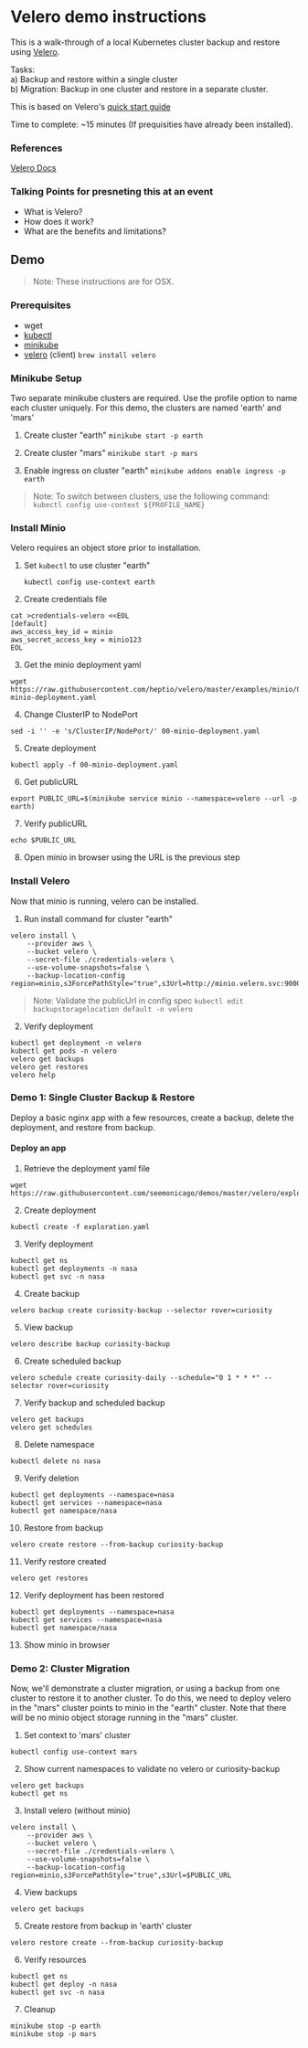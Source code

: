 # Velero demo instructions

This is a walk-through of a local Kubernetes cluster backup and restore using [Velero](https://velero.io).

Tasks:  
a) Backup and restore within a single cluster  
b) Migration: Backup in one cluster and restore in a separate cluster.

This is based on Velero's [quick start guide](https://velero.io/docs/v1.0.0/get-started)

Time to complete: ~15 minutes (If prequisities have already been installed).

### References

[Velero Docs](https://velero.io/docs)

### Talking Points for presneting this at an event

 - What is Velero?
 - How does it work?
 - What are the benefits and limitations?

## Demo

> Note: These instructions are for OSX.

### Prerequisites

 * wget
 * [kubectl](https://kubernetes.io/docs/tasks/tools/install-kubectl/)
 * [minikube](https://kubernetes.io/docs/tasks/tools/install-minikube/)
 * [velero](https://velero.io/docs/v1.0.0/get-started/) (client) `brew install velero`

### Minikube Setup

Two separate minikube clusters are required.
Use the profile option to name each cluster uniquely.
For this demo, the clusters are named 'earth' and 'mars'

1. Create cluster "earth"
   `minikube start -p earth`

2. Create cluster "mars"
   `minikube start -p mars`

3. Enable ingress on cluster "earth"
  `minikube addons enable ingress -p earth`

> Note: To switch between clusters, use the following command:
  `kubectl config use-context ${PROFILE_NAME}`

### Install Minio
Velero requires an object store prior to installation.

1. Set `kubectl` to use cluster "earth"

   `kubectl config use-context earth`

2. Create credentials file
```
cat >credentials-velero <<EOL
[default]
aws_access_key_id = minio
aws_secret_access_key = minio123
EOL
```

3. Get the minio deployment yaml
```
wget https://raw.githubusercontent.com/heptio/velero/master/examples/minio/00-minio-deployment.yaml
```

4. Change ClusterIP to NodePort
```
sed -i '' -e 's/ClusterIP/NodePort/' 00-minio-deployment.yaml
```

5. Create deployment
```
kubectl apply -f 00-minio-deployment.yaml
```

6. Get publicURL
```
export PUBLIC_URL=$(minikube service minio --namespace=velero --url -p earth)
```

7. Verify publicURL
```
echo $PUBLIC_URL
```

8. Open minio in browser using the URL is the previous step


### Install Velero
Now that minio is running, velero can be installed.

1. Run install command for cluster "earth"

```
velero install \
    --provider aws \
    --bucket velero \
    --secret-file ./credentials-velero \
    --use-volume-snapshots=false \
    --backup-location-config region=minio,s3ForcePathStyle="true",s3Url=http://minio.velero.svc:9000,publicUrl=$PUBLIC_URL
```

> Note: Validate the publicUrl in config spec
> `kubectl edit backupstoragelocation default -n velero` 

2. Verify deployment

```
kubectl get deployment -n velero
kubectl get pods -n velero
velero get backups
velero get restores
velero help
```

### Demo 1: Single Cluster Backup & Restore
Deploy a basic nginx app with a few resources, create a backup, delete the deployment, and restore from backup.

#### Deploy an app

1. Retrieve the deployment yaml file

```
wget https://raw.githubusercontent.com/seemonicago/demos/master/velero/exploration.yaml
```

2. Create deployment
```
kubectl create -f exploration.yaml
```

3. Verify deployment
```
kubectl get ns
kubectl get deployments -n nasa
kubectl get svc -n nasa
````

4. Create backup
```
velero backup create curiosity-backup --selector rover=curiosity
```

5. View backup
```
velero describe backup curiosity-backup
```

6. Create scheduled backup
```
velero schedule create curiosity-daily --schedule="0 1 * * *" --selector rover=curiosity
```

7. Verify backup and scheduled backup
```
velero get backups
velero get schedules
```

8. Delete namespace
```
kubectl delete ns nasa
```

9. Verify deletion
```
kubectl get deployments --namespace=nasa
kubectl get services --namespace=nasa
kubectl get namespace/nasa
```

10. Restore from backup
```
velero create restore --from-backup curiosity-backup
```

11. Verify restore created
```
velero get restores
```

12. Verify deployment has been restored
```
kubectl get deployments --namespace=nasa
kubectl get services --namespace=nasa
kubectl get namespace/nasa
```
13. Show minio in browser


### Demo 2: Cluster Migration

Now, we'll demonstrate a cluster migration, or using a backup from one cluster to restore it to another cluster.
To do this, we need to deploy velero in the "mars" cluster points to minio in the "earth" cluster.
Note that there will be no minio object storage running in the "mars" cluster.

1. Set context to 'mars' cluster
```
kubectl config use-context mars
```

2. Show current namespaces to validate no velero or curiosity-backup
```
velero get backups
kubectl get ns
```

3. Install velero (without minio)
```
velero install \
    --provider aws \
    --bucket velero \
    --secret-file ./credentials-velero \
    --use-volume-snapshots=false \
    --backup-location-config region=minio,s3ForcePathStyle="true",s3Url=$PUBLIC_URL
```

4. View backups
```
velero get backups
```

5. Create restore from backup in 'earth' cluster
```
velero restore create --from-backup curiosity-backup
```

6. Verify resources
```
kubectl get ns
kubectl get deploy -n nasa
kubectl get svc -n nasa
```

7. Cleanup

```
minikube stop -p earth
minikube stop -p mars
```
